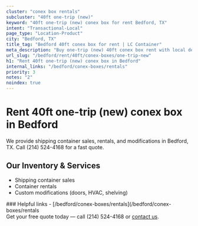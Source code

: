 ```yaml
---
cluster: "conex box rentals"
subcluster: "40ft one-trip (new)"
keyword: "40ft one-trip (new) conex box for rent Bedford, TX"
intent: "Transactional-Local"
page_type: "Location-Product"
city: "Bedford, TX"
title_tag: "Bedford 40ft conex box for rent | LC Container"
meta_description: "Buy one-trip (new) 40ft conex box rent with local delivery in Bedford, TX. LC Container — local Since 2003. Request a fast quote today."
url_slug: "/bedford/rent/40ft/conex-boxes/one-trip-new"
h1: "Rent 40ft one-trip (new) conex box in Bedford"
internal_links: "/bedford/conex-boxes/rentals"
priority: 3
notes: "2"
noindex: true
---
```


# Rent 40ft one-trip (new) conex box in Bedford

We provide shipping container sales, rentals, and modifications in Bedford, TX. Call (214) 524-4168 for a fast quote.

## Our Inventory & Services
- Shipping container sales
- Container rentals
- Custom modifications (doors, HVAC, shelving)

<div data-section="internal-links">
### Helpful links
- [/bedford/conex-boxes/rentals](/bedford/conex-boxes/rentals
</div>

<div data-section="cta">
Get your free quote today — call (214) 524-4168 or <a href="/contact">contact us</a>.
</div>

<script type="application/ld+json">{"@context":"https://schema.org","@type":"FAQPage","mainEntity":[{"@type":"Question","name":"How much does delivery cost in Bedford, TX?","acceptedAnswer":{"@type":"Answer","text":"Delivery costs vary by distance and container size. Most deliveries in Bedford, TX range from $150-$300. Call (214) 524-4168 for an exact quote based on your specific location."}},{"@type":"Question","name":"Do you offer financing or payment plans?","acceptedAnswer":{"@type":"Answer","text":"We accept major credit cards, checks, and can discuss commercial terms for bulk purchases. Call (214) 524-4168 to discuss options."}},{"@type":"Question","name":"Can you customize containers in Bedford, TX?","acceptedAnswer":{"@type":"Answer","text":"Yes — we perform modifications like doors, HVAC, insulation, and shelving. Request a custom quote at (214) 524-4168 or via our contact form."}}]}</script>
